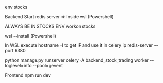 env stocks

Backend
Start redis server => Inside wsl (Powershell)

ALWAYS BE IN STOCKS ENV
workon stocks

wsl --install (Powershell)

In WSL execute hostname -I to get IP and use it in celery ip
redis-server --port 6380
<!-- daphne backend_stock_trading.asgi:application -->
python manage.py runserver
celery -A backend_stock_trading worker --loglevel=info --pool=gevent

Frontend
npm run dev